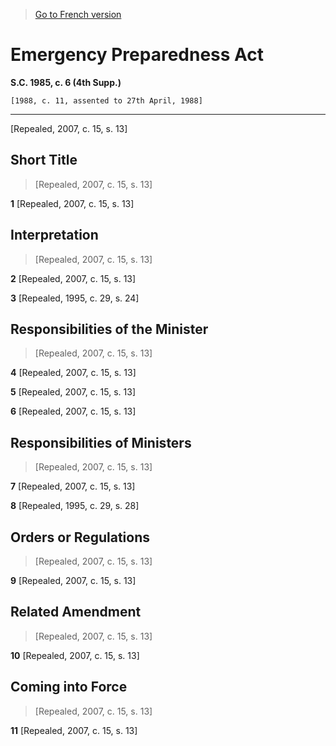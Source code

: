 > [Go to French version](/fr/Lois/Lois%20du%20Canada/1985/ch.%206%20(4th%20Supp.).md)

# Emergency Preparedness Act

**S.C. 1985, c. 6 (4th Supp.)**


```
[1988, c. 11, assented to 27th April, 1988]
```
----------


[Repealed,  2007, c. 15, s. 13]



## Short Title
> [Repealed,  2007, c. 15, s. 13]



**1** [Repealed,  2007, c. 15, s. 13]




## Interpretation
> [Repealed,  2007, c. 15, s. 13]



**2** [Repealed,  2007, c. 15, s. 13]



**3** [Repealed, 1995, c. 29, s. 24]




## Responsibilities of the Minister
> [Repealed,  2007, c. 15, s. 13]



**4** [Repealed,  2007, c. 15, s. 13]



**5** [Repealed,  2007, c. 15, s. 13]



**6** [Repealed,  2007, c. 15, s. 13]




## Responsibilities of Ministers
> [Repealed,  2007, c. 15, s. 13]



**7** [Repealed,  2007, c. 15, s. 13]



**8** [Repealed, 1995, c. 29, s. 28]




## Orders or Regulations
> [Repealed,  2007, c. 15, s. 13]



**9** [Repealed,  2007, c. 15, s. 13]




## Related Amendment
> [Repealed,  2007, c. 15, s. 13]



**10** [Repealed,  2007, c. 15, s. 13]




## Coming into Force
> [Repealed,  2007, c. 15, s. 13]



**11** [Repealed,  2007, c. 15, s. 13]



